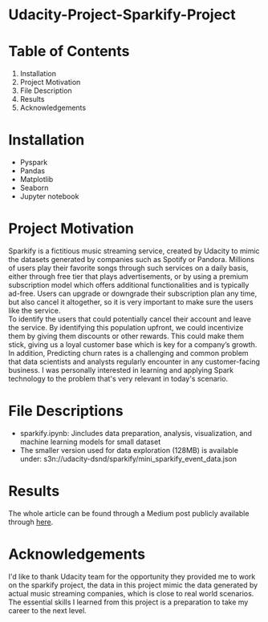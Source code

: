 # Udacity-Project-Sparkify-Project

# Table of Contents
1. Installation
2. Project Motivation
3. File Description
4. Results
5. Acknowledgements

# Installation
- Pyspark<br>
- Pandas<br>
- Matplotlib<br>
- Seaborn<br>
- Jupyter notebook<br>

# Project Motivation
Sparkify is a fictitious music streaming service, created by Udacity to mimic the datasets generated by companies such as Spotify or Pandora. Millions of users play their favorite songs through such services on a daily basis, either through free tier that plays advertisements, or by using a premium subscription model which offers additional functionalities and is typically ad-free. Users can upgrade or downgrade their subscription plan any time, but also cancel it altogether, so it is very important to make sure the users like the service.<br>
To identify the users that could potentially cancel their account and leave the service. By identifying this population upfront, we could incentivize them by giving them discounts or other rewards. This could make them stick, giving us a loyal customer base which is key for a company’s growth.<br>
In addition, Predicting churn rates is a challenging and common problem that data scientists and analysts regularly encounter in any customer-facing business. I was personally interested in learning and applying Spark technology to the problem that's very relevant in today's scenario.

# File Descriptions
- sparkify.ipynb: Jincludes data preparation, analysis, visualization, and machine learning models for small dataset<br>
- The smaller version used for data exploration (128MB) is available under: s3n://udacity-dsnd/sparkify/mini_sparkify_event_data.json

# Results
The whole article can be found through a Medium post publicly available through [here](https://yaqingchen5.medium.com/airbnb-in-seattle-data-analysis-2f50eb57934b).

# Acknowledgements
I'd like to thank Udacity team for the opportunity they provided me to work on the sparkify project, the data in this project mimic the data generated by actual music streaming companies, which is close to real world scenarios. The essential skills I learned from this project is a preparation to take my career to the next level.

